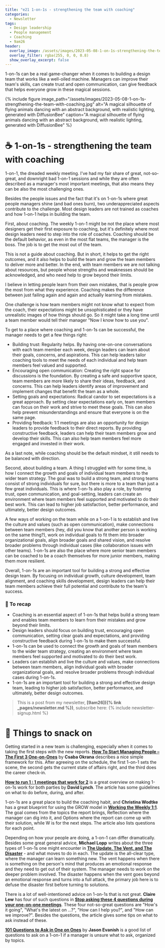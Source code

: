 ```yaml
---
title: "e21 1-on-1s - strengthening the team with coaching"
categories:
  - Newsletter
tags:
  - Design leadership
  - People management
  - Coaching
  - 9am26
header:
  overlay_image: /assets/images/2023-05-08-1-on-1s-strengthening-the-team-with-coaching.jpg
  overlay_filter: rgba(255, 0, 0, 0.8)
  show_overlay_excerpt: false
---
```


1-on-1s can be a real game-changer when it comes to building a design team that works like a well-oiled machine. Managers can improve their team's skills, can create trust and open communication, can give feedback that helps everyone grow in these magical sessions.

{% include figure image_path="/assets/images/2023-05-08-1-on-1s-strengthening-the-team-with-coaching.jpg" alt="A magical silhouette of flying animals dancing with an abstract background, with realistic lighting, generated with DiffusionBee" caption="A magical silhouette of flying animals dancing with an abstract background, with realistic lighting, generated with DiffusionBee" %}

# ☕ 1-on-1s - strengthening the team with coaching

1-on-1, the dreaded weekly meeting. I've had my fair share of great, not-so-great, and downright bad 1-on-1 sessions and while they are often described as a manager's most important meetings, that also means they can be also the most challenging ones. 

Besides the people issues and the fact that it's on 1-on-1s where great people managers shine (and bad ones burn), two underappreciated aspects contribute to the challenge. Most design leaders are not trained as coaches and how 1-on-1 helps in building the team.

First, about coaching. The weekly 1-on-1 might be not the place where most designers get their first exposure to coaching, but it's definitely where most design leaders need to step into the role of coaches. Coaching should be the default behavior, as even in the most flat teams, the manager is the boss. The job is to get the most out of the team.

This is not a guide about coaching. But in short, it helps to get the right outcomes, and it also helps to build the team and grow the team members to deliver more and better. In the end, with team members we are not talking about resources, but people whose strengths and weaknesses should be acknowledged, and who need help to grow beyond their limits. 

I believe in letting people learn from their own mistakes, that is people grow the most from what they experience. Coaching makes the difference between just failing again and again and actually learning from mistakes. 

One challenge is how team members might not know what to expect from the coach, their expectations might be unsophisticated or they have unrealistic images of how things should go. So it might take a long time until a team member would tell their manager "Now I know how to use you".

To get to a place where coaching and 1-on-1s can be successful, the manager needs to get a few things right:
- Building trust: Regularity helps. By having one-on-one conversations with each team member each week, design leaders can learn about their goals, concerns, and aspirations. This can help leaders tailor coaching tools to meet the needs of each individual and help team members feel valued and supported.
- Encouraging open communication: Creating the right space for discussions is the foundation. By creating a safe and supportive space, team members are more likely to share their ideas, feedback, and concerns. This can help leaders identify areas of improvement and implement changes that benefit the team as a whole.
- Setting goals and expectations: Radical candor to set expectations is a great approach. By setting clear expectations early on, team members can focus on their work and strive to meet these goals. This can also help prevent misunderstandings and ensure that everyone is on the same page.
- Providing feedback: 1:1 meetings are also an opportunity for design leaders to provide feedback to their direct reports. By providing constructive feedback, leaders can help their team members grow and develop their skills. This can also help team members feel more engaged and invested in their work.

As a last note, while coaching should be the default mindset, it still needs to be balanced with direction.
    
Second, about building a team. A thing I struggled with for some time, is how I connect the growth and goals of individual team members to the wider team strategy. The goal was to build a strong team, and strong teams consist of strong individuals for sure, but there is more to a team than just a few great individuals. This is where 1-on-1s also play a role, by fostering trust, open communication, and goal-setting, leaders can create an environment where team members feel supported and motivated to do their best work. This can lead to higher job satisfaction, better performance, and ultimately, better design outcomes.

A few ways of working on the team while on a 1-on-1 is to establish and live the culture and values (such as open communication), make connections between team members (hey, did you know that another person is working on the same thing?), work on individual goals to fit them into broader organizational goals, align broader goals and shared vision, and resolve broader problems through individual cases (like collaboration issues with other teams). 1-on-1s are also the place where more senior team members can be coached to be a coach themselves for more junior members, making them more resilient.  

Overall, 1-on-1s are an important tool for building a strong and effective design team. By focusing on individual growth, culture development, team alignment, and coaching skills development, design leaders can help their team members achieve their full potential and contribute to the team's success.

### 🥤 To recap
- Coaching is an essential aspect of 1-on-1s that helps build a strong team and enables team members to learn from their mistakes and grow beyond their limits.
- Design leaders should focus on building trust, encouraging open communication, setting clear goals and expectations, and providing constructive feedback during 1-on-1s to make them successful.
- 1-on-1s can be used to connect the growth and goals of team members to the wider team strategy, creating an environment where team members feel supported and motivated to do their best work.
- Leaders can establish and live the culture and values, make connections between team members, align individual goals with broader organizational goals, and resolve broader problems through individual cases during 1-on-1s.
- 1-on-1s are an important tool for building a strong and effective design team, leading to higher job satisfaction, better performance, and ultimately, better design outcomes.

> This is a post from my newsletter, **[9am26]({% link _pages/newsletter.md %})**, subscribe here:
> {% include newsletter-signup.html %}

# 🍪 Things to snack on

Getting started in a new team is challenging, especially when it comes to taking the first steps with the new reports. [**How To Start Managing People – The First 3 One-on-Ones**](https://leadership.garden/your-first-few-one-on-ones/) by **Csaba Okrana** describes a nice simple framework for this. After agreeing on the schedule, the first 1-on-1 sets the scene, the second gets the current state of affairs right, and the third does the career check-in. 

[**How to run 1 : 1 meetings that work for 2**](https://blog.intercom.com/high-impact-one-to-one-meetings/) is a great overview on making 1-on-1s work for both parties by **David Lynch**. The article has some guidelines on what to do before, during, and after.

1-on-1s are a great place to build the coaching habit, and **Christina Wodtke** has a great blueprint for using the GROW model in [**Working the Weekly 1:1**](http://eleganthack.com/working-the-weekly-11/). The goal comes from the topics the report brings, Reflection where the manager can dig into it, and Options where the report can come up with their solution, while W is for the next steps. The article also lists questions for each point.

Depending on how your people are doing, a 1-on-1 can differ dramatically. Besides some great general advice, **Michael Lopp** writes about the three types of 1-on-1s one might encounter in [**The Update, The Vent, and The Disaster**](http://randsinrepose.com/archives/the-update-the-vent-and-the-disaster/) - and what moves to do in each. The update is the all-clear type, where the manager can learn something new. The vent happens when there is something on the person's mind that produces an emotional response and they need to get out of their system. The manager needs to work on the deeper problem involved. The disaster happens when the vent goes beyond an emotional response and turns into a full attack, the primary job here is to defuse the disaster first before turning to solutions.

There is a lot of well-intentioned advice on 1-on-1s that is not great. **Claire Lew** has four of such questions in [**Stop asking these 4 questions during your one-on-one meetings**](https://knowyourcompany.com/learn/guides/8-how-to-have-effective-one-on-one-meetings/2-four-questions-not-to-ask-during-one-on-one-meeting/). These four not-so-great questions are "How's it going", "What's the latest on ...?", "How can I help you?", and "How can we improve?". Besides the questions, the article gives some tips on what to ask instead of these.

[**101 Questions to Ask in One on Ones**](https://jasonevanish.com/2014/05/29/101-questions-to-ask-in-1-on-1s/) by **Jason Evanish** is a good list of questions to ask on a 1-on-1 if a manager is unsure what to ask, organized by topics.